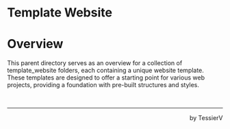 # Template Website

# Overview
This parent directory serves as an overview for a collection of template_website folders, each containing a unique website template. These templates are designed to offer a starting point for various web projects, providing a foundation with pre-built structures and styles.


<br/><hr>
<p align="right">by TessierV</p>